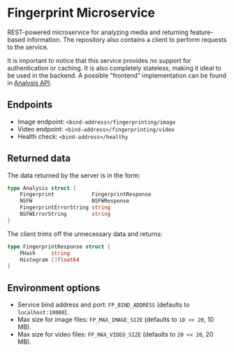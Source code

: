 # Fingerprint Microservice

REST-powered microservice for analyzing media and returning feature-based information.
The repository also contains a client to perform requests to the service.

It is important to notice that this service provides no support for authentication or caching. It is also completely stateless, making it ideal to be used in the backend. A possible "frontend" implementation can be found in [Analysis API](https://gitlab.com/shitposting/analysis-api).

## Endpoints

- Image endpoint: `<bind-address>/fingerprinting/image`
- Video endpoint: `<bind-address>/fingerprinting/video`
- Health check: `<bind-address>/healthy`

## Returned data

The data returned by the server is in the form:

```go
type Analysis struct {
    Fingerprint            FingerprintResponse
    NSFW                   NSFWResponse
    FingerprintErrorString string
    NSFWErrorString        string
}

```

The client trims off the unnecessary data and returns:

```go
type FingerprintResponse struct {
    PHash     string
    Histogram []float64
}
```

## Environment options

- Service bind address and port: `FP_BIND_ADDRESS` (defaults to `localhost:10000`).
- Max size for image files: `FP_MAX_IMAGE_SIZE` (defaults to `10 << 20`, 10 MB).
- Max size for video files: `FP_MAX_VIDEO_SIZE` (defaults to `20 << 20`, 20 MB).
